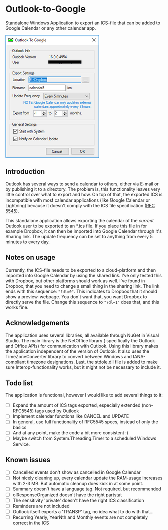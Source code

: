 # Outlook-to-Google
Standalone Windows Application to export an ICS-file that can be added to Google Calendar or any other calendar app.

![Screenshot of settings](https://github.com/raimund89/Outlook-to-Google/blob/e5435ff5527049ae1a0120beda813edc4504e393/OutlookToGoogle.png)

## Introduction
Outlook has several ways to send a calendar to others, either via E-mail or by publishing it to a directory. The problem is, this functionality leaves very little control over what to export and how. On top of that, the exported ICS is incompatible with most calendar applications (like Google Calendar or Lightning) because it doesn't comply with the ICS file specification ([RFC 5545](https://tools.ietf.org/html/rfc5545)).

This standalone application allows exporting the calendar of the *current* Outlook user to be exported to an \*.ics file. If you place this file in for example Dropbox, it can then be imported into Google Calendar through it's Sharing link. The update frequency can be set to anything from every 5 minutes to every day.

## Notes on usage
Currently, the ICS-file needs to be exported to a cloud-platform and then imported into Google Calendar by using the shared link. I've only tested this with Dropbox, but other platforms should work as well. I've found in Dropbox, that you need to change a small thing in the sharing link. The link ends with this sequence: ``"?dl=0"``. This indicates to Dropbox that it should show a preview-webpage. You don't want that, you want Dropbox to directly serve the file. Change this sequence to ```"?dl=1"``` does that, and this works fine.

## Acknowledgements
The application uses several libraries, all available through NuGet in Visual Studio. The main library is the NetOffice library ( specifically the Outlook and Office APIs) for communication with Outlook. Using this library makes the application independent of the version of Outlook. It also uses the TimeZoneConverter library to convert between Windows and IANA-compliant timezone designations. Last, the stdole.dll file is added to make sure Interop-functionality works, but it might not be necessary to include it.

## Todo list
The application is functional, however I would like to add several things to it:
- [ ] Expand the amount of ICS tags exported, especially extended (non-RFC5545) tags used by Outlook
- [ ] Implement calendar functions like CANCEL and UPDATE
- [ ] In general, use full functionality of RFC5545 specs, instead of only the basics
- [ ] And at any point, make the code a bit more consistent :)
- [ ] Maybe switch from System.Threading.Timer to a scheduled Windows Service.

## Known issues
- [ ] Cancelled events don't show as cancelled in Google Calendar
- [ ] Not nicely cleaning up, every calendar update the RAM-usage increases with 2-3 MB. But automatic cleanup does kick in at some point.
- [ ] Summary doesn't have a language tag. Not required, but recommended
- [ ] olResponseOrganized doesn't have the right partstat
- [ ] The sensitivity 'private' doesn't have the right ICS classification
- [ ] Reminders are not included
- [ ] Outlook itself exports a 'TRANSP' tag, no idea what to do with that...
- [ ] Recurring Yearly, YearNth and Monthly events are not completely correct in the ICS
